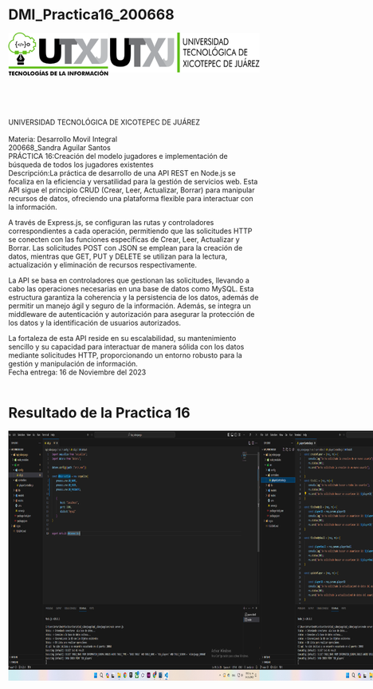 # DMI_Practica16_200668

<div style="display: flex; justify-content: space-between;">
    <img align="left" src="logos/LOGO TIC.png?raw=true" alt="Imagen 1" width="200"; />
    <img align="right" src="logos/LOGO UTXJ 2019.png?raw=true" alt="Imagen 2" width="300" height="80" />
</div><br><br><br><br><br>
UNIVERSIDAD TECNOLÓGICA DE XICOTEPEC DE JUÁREZ <br><br>
Materia: Desarrollo Movil Integral <br>
200668_Sandra Aguilar Santos<br>
PRÁCTICA 16:Creación del modelo jugadores e implementación de búsqueda de todos los jugadores existentes<br>
Descripción:La práctica de desarrollo de una API REST en Node.js se focaliza en la eficiencia y versatilidad para la gestión de servicios web. Esta API sigue el principio CRUD (Crear, Leer, Actualizar, Borrar) para manipular recursos de datos, ofreciendo una plataforma flexible para interactuar con la información.

A través de Express.js, se configuran las rutas y controladores correspondientes a cada operación, permitiendo que las solicitudes HTTP se conecten con las funciones específicas de Crear, Leer, Actualizar y Borrar. Las solicitudes POST con JSON se emplean para la creación de datos, mientras que GET, PUT y DELETE se utilizan para la lectura, actualización y eliminación de recursos respectivamente.

La API se basa en controladores que gestionan las solicitudes, llevando a cabo las operaciones necesarias en una base de datos como MySQL. Esta estructura garantiza la coherencia y la persistencia de los datos, además de permitir un manejo ágil y seguro de la información. Además, se integra un middleware de autenticación y autorización para asegurar la protección de los datos y la identificación de usuarios autorizados.

La fortaleza de esta API reside en su escalabilidad, su mantenimiento sencillo y su capacidad para interactuar de manera sólida con los datos mediante solicitudes HTTP, proporcionando un entorno robusto para la gestión y manipulación de información. <br>
Fecha entrega: 16 de Noviembre del 2023 <br> <br>

# Resultado de la Practica 16

<div style="display: flex; justify-content:">
 <img align="left" src="img/1.png?raw=true" alt="Imagen 1" width="800";/>
 <img align="left" src="img/2.png?raw=true" alt="Imagen 1" width="800";/>
 <img align="left" src="img/3.png?raw=true" alt="Imagen 1" width="800";/>
 <img align="left" src="img/4.png?raw=true" alt="Imagen 1" width="800";/>
 <img align="left" src="img/5.png?raw=true" alt="Imagen 1" width="800";/>
 <img align="left" src="img/6.png?raw=true" alt="Imagen 1" width="800";/>



</div>
